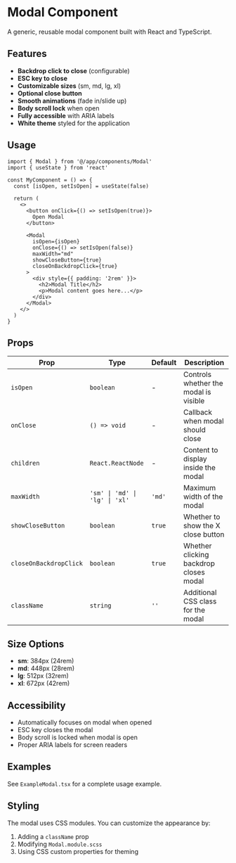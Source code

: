 # Modal Component

A generic, reusable modal component built with React and TypeScript.

## Features

- **Backdrop click to close** (configurable)
- **ESC key to close**
- **Customizable sizes** (sm, md, lg, xl)
- **Optional close button**
- **Smooth animations** (fade in/slide up)
- **Body scroll lock** when open
- **Fully accessible** with ARIA labels
- **White theme** styled for the application

## Usage

```tsx
import { Modal } from '@/app/components/Modal'
import { useState } from 'react'

const MyComponent = () => {
  const [isOpen, setIsOpen] = useState(false)

  return (
    <>
      <button onClick={() => setIsOpen(true)}>
        Open Modal
      </button>

      <Modal
        isOpen={isOpen}
        onClose={() => setIsOpen(false)}
        maxWidth="md"
        showCloseButton={true}
        closeOnBackdropClick={true}
      >
        <div style={{ padding: '2rem' }}>
          <h2>Modal Title</h2>
          <p>Modal content goes here...</p>
        </div>
      </Modal>
    </>
  )
}
```

## Props

| Prop | Type | Default | Description |
|------|------|---------|-------------|
| `isOpen` | `boolean` | - | Controls whether the modal is visible |
| `onClose` | `() => void` | - | Callback when modal should close |
| `children` | `React.ReactNode` | - | Content to display inside the modal |
| `maxWidth` | `'sm' \| 'md' \| 'lg' \| 'xl'` | `'md'` | Maximum width of the modal |
| `showCloseButton` | `boolean` | `true` | Whether to show the X close button |
| `closeOnBackdropClick` | `boolean` | `true` | Whether clicking backdrop closes modal |
| `className` | `string` | `''` | Additional CSS class for the modal |

## Size Options

- **sm**: 384px (24rem)
- **md**: 448px (28rem) 
- **lg**: 512px (32rem)
- **xl**: 672px (42rem)

## Accessibility

- Automatically focuses on modal when opened
- ESC key closes the modal
- Body scroll is locked when modal is open
- Proper ARIA labels for screen readers

## Examples

See `ExampleModal.tsx` for a complete usage example.

## Styling

The modal uses CSS modules. You can customize the appearance by:

1. Adding a `className` prop
2. Modifying `Modal.module.scss`
3. Using CSS custom properties for theming
